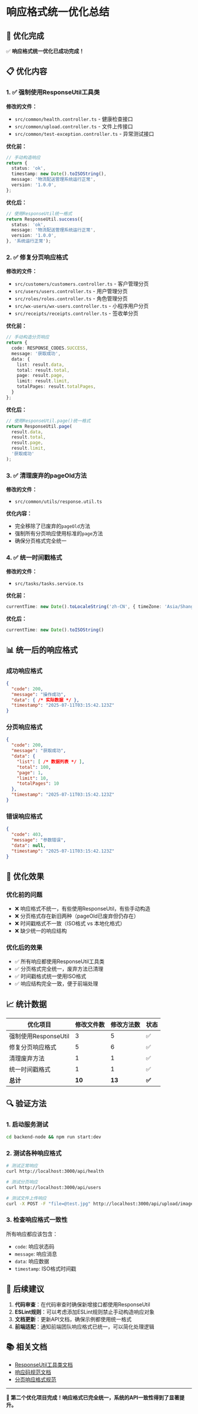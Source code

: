 # 响应格式统一优化总结

## 🎉 优化完成

✅ **响应格式统一优化已成功完成！**

## 📋 优化内容

### 1. ✅ 强制使用ResponseUtil工具类

**修改的文件：**
- `src/common/health.controller.ts` - 健康检查接口
- `src/common/upload.controller.ts` - 文件上传接口
- `src/common/test-exception.controller.ts` - 异常测试接口

**优化前：**
```typescript
// 手动构造响应
return {
  status: 'ok',
  timestamp: new Date().toISOString(),
  message: '物流配送管理系统运行正常',
  version: '1.0.0',
};
```

**优化后：**
```typescript
// 使用ResponseUtil统一格式
return ResponseUtil.success({
  status: 'ok',
  message: '物流配送管理系统运行正常',
  version: '1.0.0',
}, '系统运行正常');
```

### 2. ✅ 修复分页响应格式

**修改的文件：**
- `src/customers/customers.controller.ts` - 客户管理分页
- `src/users/users.controller.ts` - 用户管理分页
- `src/roles/roles.controller.ts` - 角色管理分页
- `src/wx-users/wx-users.controller.ts` - 小程序用户分页
- `src/receipts/receipts.controller.ts` - 签收单分页

**优化前：**
```typescript
// 手动构造分页响应
return {
  code: RESPONSE_CODES.SUCCESS,
  message: '获取成功',
  data: {
    list: result.data,
    total: result.total,
    page: result.page,
    limit: result.limit,
    totalPages: result.totalPages,
  }
};
```

**优化后：**
```typescript
// 使用ResponseUtil.page()统一格式
return ResponseUtil.page(
  result.data,
  result.total,
  result.page,
  result.limit,
  '获取成功'
);
```

### 3. ✅ 清理废弃的pageOld方法

**修改的文件：**
- `src/common/utils/response.util.ts`

**优化内容：**
- 完全移除了已废弃的`pageOld`方法
- 强制所有分页响应使用标准的`page`方法
- 确保分页格式完全统一

### 4. ✅ 统一时间戳格式

**修改的文件：**
- `src/tasks/tasks.service.ts`

**优化前：**
```typescript
currentTime: new Date().toLocaleString('zh-CN', { timeZone: 'Asia/Shanghai' })
```

**优化后：**
```typescript
currentTime: new Date().toISOString()
```

## 📊 统一后的响应格式

### 成功响应格式
```json
{
  "code": 200,
  "message": "操作成功",
  "data": { /* 实际数据 */ },
  "timestamp": "2025-07-11T03:15:42.123Z"
}
```

### 分页响应格式
```json
{
  "code": 200,
  "message": "获取成功",
  "data": {
    "list": [ /* 数据列表 */ ],
    "total": 100,
    "page": 1,
    "limit": 10,
    "totalPages": 10
  },
  "timestamp": "2025-07-11T03:15:42.123Z"
}
```

### 错误响应格式
```json
{
  "code": 403,
  "message": "参数错误",
  "data": null,
  "timestamp": "2025-07-11T03:15:42.123Z"
}
```

## 🎯 优化效果

### 优化前的问题
- ❌ 响应格式不统一，有些使用ResponseUtil，有些手动构造
- ❌ 分页格式存在新旧两种（pageOld已废弃但仍存在）
- ❌ 时间戳格式不一致（ISO格式 vs 本地化格式）
- ❌ 缺少统一的响应结构

### 优化后的效果
- ✅ 所有响应都使用ResponseUtil工具类
- ✅ 分页格式完全统一，废弃方法已清理
- ✅ 时间戳格式统一使用ISO格式
- ✅ 响应结构完全一致，便于前端处理

## 📈 统计数据

| 优化项目 | 修改文件数 | 修改方法数 | 状态 |
|---------|-----------|-----------|------|
| 强制使用ResponseUtil | 3 | 5 | ✅ |
| 修复分页响应格式 | 5 | 6 | ✅ |
| 清理废弃方法 | 1 | 1 | ✅ |
| 统一时间戳格式 | 1 | 1 | ✅ |
| **总计** | **10** | **13** | **✅** |

## 🔍 验证方法

### 1. 启动服务测试
```bash
cd backend-node && npm run start:dev
```

### 2. 测试各种响应格式
```bash
# 测试正常响应
curl http://localhost:3000/api/health

# 测试分页响应
curl http://localhost:3000/api/users

# 测试文件上传响应
curl -X POST -F "file=@test.jpg" http://localhost:3000/api/upload/image
```

### 3. 检查响应格式一致性
所有响应都应该包含：
- `code`: 响应状态码
- `message`: 响应消息
- `data`: 响应数据
- `timestamp`: ISO格式时间戳

## 🚀 后续建议

1. **代码审查**：在代码审查时确保新增接口都使用ResponseUtil
2. **ESLint规则**：可以考虑添加ESLint规则禁止手动构造响应对象
3. **文档更新**：更新API文档，确保示例都使用统一格式
4. **前端适配**：通知前端团队响应格式已统一，可以简化处理逻辑

## 📚 相关文档

- [ResponseUtil工具类文档](./response.util.ts)
- [响应码规范文档](../constants/README.md)
- [分页响应格式规范](../../../docs/05-API规范/分页响应格式规范.md)

---

**🎊 第二个优化项目完成！响应格式已完全统一，系统的API一致性得到了显著提升。**
